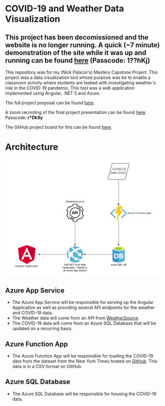 # COVID-19 and Weather Data Visualization

## This project has been decomissioned and the website is no longer running. A quick (~7 minute) demonstration of the site while it was up and running can be found [here](https://fcsamerica.zoom.us/rec/share/NARVfmtDhvVpNSwsQX2WpWL3V9ou88UsW9v7_vlnfn-iUDI0Bn2aMffqedTCXVa_.mCaUCGCUcukCFuW9) (Passcode: 1??hKj)

This repository was for my (Nick Palacio's) Masters Capstone Project. This project was a data visualization tool whose purpose was be to enable a classroom activity where students are tasked with investigating weather's role in the COVID-19 pandemic. This tool was a web application implemented using Angular, .NET 5 and Azure.

The full project proposal can be found [here](./Documentation/MastersProject.NickPalacio.pdf).

A zoom recording of the final project presentation can be found [here](https://fcsamerica.zoom.us/rec/share/gqTOD8JxKPao7tbK8hXoyNf0F6DI0qY3_cgN9zoBubQ6kpKh3EDdmSh6oSt6LLYF.rlEQNVPxzXrKuics). Passcode: **r*Dk9y**

The GitHub project board for this can be found [here](https://github.com/npalacio/covid-and-weather-data-visualization/projects/1).

# Architecture
![](./Documentation/ArchitectureDiagram.png)

## Azure App Service
   - The Azure App Service will be responsible for serving up the Angular Application as well as providing several API endpoints for the weather and COVID-19 data.
   - The Weather data will come from an API from [WeatherSource](https://weathersource.com/).
   - The COVID-19 data will come from an Azure SQL Database that will be updated on a recurring basis.
## Azure Function App
   - The Azure Function App will be responsible for loading the COVID-19 data from the dataset from the New York Times hosted on [GitHub](https://github.com/nytimes/covid-19-data). This data is in a CSV format on GitHub.
## Azure SQL Database
   - The Azure SQL Database will be responsible for housing the COVID-19 data.
